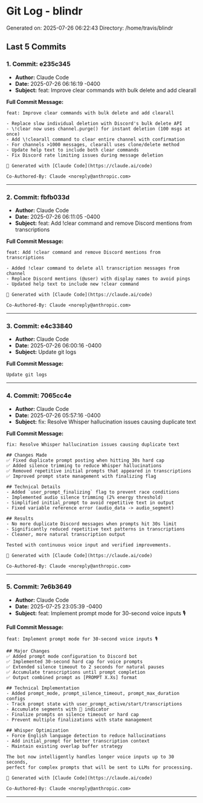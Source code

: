# Git Log - blindr

Generated on: 2025-07-26 06:22:43
Directory: /home/travis/blindr

## Last 5 Commits

### 1. Commit: e235c345

- **Author:** Claude Code
- **Date:** 2025-07-26 06:16:19 -0400
- **Subject:** feat: Improve clear commands with bulk delete and add clearall

**Full Commit Message:**
```
feat: Improve clear commands with bulk delete and add clearall

- Replace slow individual deletion with Discord's bulk delete API
- \!clear now uses channel.purge() for instant deletion (100 msgs at once)
- Add \!clearall command to clear entire channel with confirmation
- For channels >1000 messages, clearall uses clone/delete method
- Update help text to include both clear commands
- Fix Discord rate limiting issues during message deletion

🤖 Generated with [Claude Code](https://claude.ai/code)

Co-Authored-By: Claude <noreply@anthropic.com>
```

---

### 2. Commit: fbfb033d

- **Author:** Claude Code
- **Date:** 2025-07-26 06:11:05 -0400
- **Subject:** feat: Add !clear command and remove Discord mentions from transcriptions

**Full Commit Message:**
```
feat: Add !clear command and remove Discord mentions from transcriptions

- Added !clear command to delete all transcription messages from channel
- Replace Discord mentions (@user) with display names to avoid pings
- Updated help text to include new !clear command

🤖 Generated with [Claude Code](https://claude.ai/code)

Co-Authored-By: Claude <noreply@anthropic.com>
```

---

### 3. Commit: e4c33840

- **Author:** Claude Code
- **Date:** 2025-07-26 06:00:16 -0400
- **Subject:** Update git logs

**Full Commit Message:**
```
Update git logs
```

---

### 4. Commit: 7065cc4e

- **Author:** Claude Code
- **Date:** 2025-07-26 05:57:16 -0400
- **Subject:** fix: Resolve Whisper hallucination issues causing duplicate text

**Full Commit Message:**
```
fix: Resolve Whisper hallucination issues causing duplicate text

## Changes Made
✅ Fixed duplicate prompt posting when hitting 30s hard cap
✅ Added silence trimming to reduce Whisper hallucinations
✅ Removed repetitive initial prompts that appeared in transcriptions
✅ Improved prompt state management with finalizing flag

## Technical Details
- Added `user_prompt_finalizing` flag to prevent race conditions
- Implemented audio silence trimming (2% energy threshold)
- Simplified initial_prompt to avoid repetitive text in output
- Fixed variable reference error (audio_data -> audio_segment)

## Results
- No more duplicate Discord messages when prompts hit 30s limit
- Significantly reduced repetitive text patterns in transcriptions
- Cleaner, more natural transcription output

Tested with continuous voice input and verified improvements.

🤖 Generated with [Claude Code](https://claude.ai/code)

Co-Authored-By: Claude <noreply@anthropic.com>
```

---

### 5. Commit: 7e6b3649

- **Author:** Claude Code
- **Date:** 2025-07-25 23:05:39 -0400
- **Subject:** feat: Implement prompt mode for 30-second voice inputs 🎙️

**Full Commit Message:**
```
feat: Implement prompt mode for 30-second voice inputs 🎙️

## Major Changes
✅ Added prompt mode configuration to Discord bot
✅ Implemented 30-second hard cap for voice prompts
✅ Extended silence timeout to 2 seconds for natural pauses
✅ Accumulate transcriptions until prompt completion
✅ Output combined prompt as [PROMPT X.Xs] format

## Technical Implementation
- Added prompt_mode, prompt_silence_timeout, prompt_max_duration configs
- Track prompt state with user_prompt_active/start/transcriptions
- Accumulate segments with 📝 indicator
- Finalize prompts on silence timeout or hard cap
- Prevent multiple finalizations with state management

## Whisper Optimization
- Force English language detection to reduce hallucinations
- Add initial_prompt for better transcription context
- Maintain existing overlap buffer strategy

The bot now intelligently handles longer voice inputs up to 30 seconds,
perfect for complex prompts that will be sent to LLMs for processing.

🤖 Generated with [Claude Code](https://claude.ai/code)

Co-Authored-By: Claude <noreply@anthropic.com>
```

---

